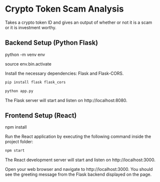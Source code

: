 # Crypto Token Scam Analysis
Takes a crypto token ID and gives an output of whether or not it is a scam or it is investment worthy.

## Backend Setup (Python Flask)

python -m venv env

source env.bin.activate

Install the necessary dependencies: Flask and Flask-CORS.

```bash
pip install flask flask_cors
```

```bash
python app.py
```

The Flask server will start and listen on http://localhost:8080.

## Frontend Setup (React)

npm install

Run the React application by executing the following command inside the project folder:

```bash
npm start
```

The React development server will start and listen on http://localhost:3000.

Open your web browser and navigate to http://localhost:3000. You should see the greeting message from the Flask backend displayed on the page.

